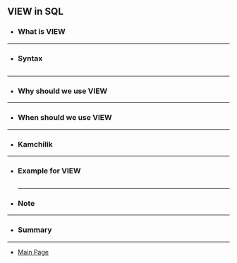 ## VIEW in SQL

- ### What is **VIEW**

<hr>

- ### Syntax

  ```

  ```

<hr>

- ### Why should we use **VIEW**

<hr>

- ### When should we use **VIEW**

<hr>

- ### Kamchilik

<hr>

- ### Example for **VIEW**

  ```

  ```

  <hr>

- ### Note

<hr>

- ### Summary

<hr>

- [Main Page](https://github.com/Al1yev/my-wiki/tree/main)
